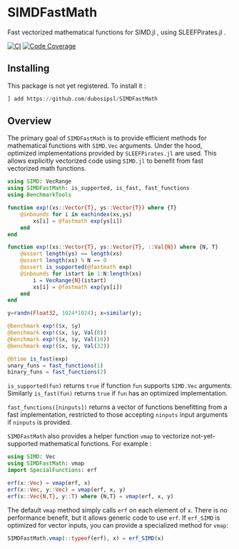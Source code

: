 # SIMDFastMath

Fast vectorized mathematical functions for SIMD.jl , using SLEEFPirates.jl .

[![CI](https://github.com/dubosipsl/SIMDFastMath/actions/workflows/CI.yml/badge.svg)](https://github.com/dubosipsl/SIMDFastMath/actions/workflows/CI.yml)
[![Code Coverage](https://codecov.io/gh/dubosipsl/SIMDFastMath/branch/main/graph/badge.svg)](https://codecov.io/gh/dubosipsl/SIMDFastMath) 


## Installing

This package is not yet registered. To install it :
```Julia
] add https://github.com/dubosipsl/SIMDFastMath
```

## Overview

The primary goal of `SIMDFastMath` is to provide efficient methods for mathematical functions with `SIMD.Vec` arguments. Under the hood, optimized implementations provided by `SLEEFPirates.jl` are used. This allows explicitly vectorized code using `SIMD.jl` to benefit from fast vectorized math functions.

```Julia
using SIMD: VecRange
using SIMDFastMath: is_supported, is_fast, fast_functions
using BenchmarkTools

function exp!(xs::Vector{T}, ys::Vector{T}) where {T}
    @inbounds for i in eachindex(xs,ys)
        xs[i] = @fastmath exp(ys[i])
    end
end

function exp!(xs::Vector{T}, ys::Vector{T}, ::Val{N}) where {N, T}
    @assert length(ys) == length(xs)
    @assert length(xs) % N == 0
    @assert is_supported(@fastmath exp)
    @inbounds for istart in 1:N:length(xs)
        i = VecRange{N}(istart)
        xs[i] = @fastmath exp(ys[i])
    end
end

y=randn(Float32, 1024*1024); x=similar(y);

@benchmark exp!($x, $y)
@benchmark exp!($x, $y, Val(8))
@benchmark exp!($x, $y, Val(16))
@benchmark exp!($x, $y, Val(32))

@btime is_fast(exp)
unary_funs = fast_functions(1)
binary_funs = fast_functions(2)
```

`is_supported(fun)` returns `true` if function `fun` supports `SIMD.Vec` arguments. Similarly `is_fast(fun)` returns `true` if `fun` has an optimized implementation.

`fast_functions([ninputs])` returns a vector of functions benefitting from a fast implementation, restricted to those accepting `ninputs` input arguments if `ninputs` is provided.

`SIMDFastMath` also provides a helper function `vmap` to vectorize not-yet-supported mathematical functions. For example :

```Julia
using SIMD: Vec
using SIMDFastMath: vmap
import SpecialFunctions: erf

erf(x::Vec) = vmap(erf, x)
erf(x::Vec, y::Vec) = vmap(erf, x, y)
erf(x::Vec{N,T}, y::T) where {N,T} = vmap(erf, x, y)
```

The default `vmap` method simply calls `erf` on each element of `x`. There is no performance benefit, but it allows generic code to use `erf`. If `erf_SIMD` is optimized for vector inputs, you can provide a specialized method for `vmap`:

```Julia
SIMDFastMath.vmap(::typeof(erf), x) = erf_SIMD(x)
```
